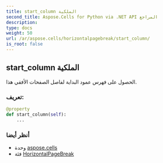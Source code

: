```yaml
---
title: start_column الملكية
second_title: Aspose.Cells for Python via .NET API المراجع
description:
type: docs
weight: 50
url: /ar/aspose.cells/horizontalpagebreak/start_column/
is_root: false
---
```

##  start_column الملكية

الحصول على فهرس عمود البداية لفاصل الصفحات الأفقي هذا.
###  تعريف:
```python
@property
def start_column(self):
    ...
```

###  أنظر أيضا
* وحدة [aspose.cells](../../)
* فئة [HorizontalPageBreak](/cells/python-net/ar/aspose.cells/horizontalpagebreak)
